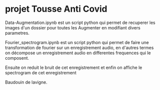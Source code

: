 # projet Tousse Anti Covid


Data-Augmentation.ipynb est un script python qui permet de recuperer les images d'un dossier pour toutes les Augmenter en modifiant divers parametres.


Fourier_spectrogram.ipynb est un script python qui permet de faire une transformation de fourier sur un enregistrement audio,
en d'autres termes on décompose un enregistrement audio en differentes frequences qui le composent.

Ensuite on reduit le bruit de cet enregistrement et enfin on affiche le spectrogram de cet enregistrement


Baudouin de lavigne.
